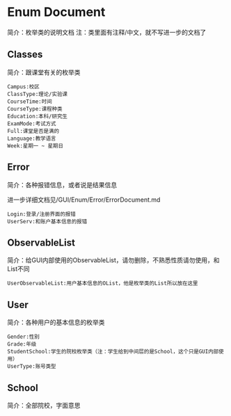 # Enum Document
简介：枚举类的说明文档
注：类里面有注释/中文，就不写进一步的文档了
## Classes
简介：跟课堂有关的枚举类

    Campus:校区
    ClassType:理论/实验课
    CourseTime:时间
    CourseType:课程种类
    Education:本科/研究生
    ExamMode:考试方式
    Full:课堂是否是满的
    Language:教学语言
    Week:星期一 ~ 星期日
## Error
简介：各种报错信息，或者说是结果信息

进一步详细文档见/GUI/Enum/Error/ErrorDocument.md

    Login:登录/注册界面的报错
    UserServ:和账户基本信息的报错
## ObservableList
简介：给GUI内部使用的ObservableList，请勿删除，不熟悉性质请勿使用，和List不同

    UserObservableList:用户基本信息的OList，他是枚举类的List所以放在这里
## User
简介：各种用户的基本信息的枚举类

    Gender:性别
    Grade:年级
    StudentSchool:学生的院校枚举类（注：学生给到中间层的是School，这个只是GUI内部使用）
    UserType:账号类型
## School
简介：全部院校，字面意思
